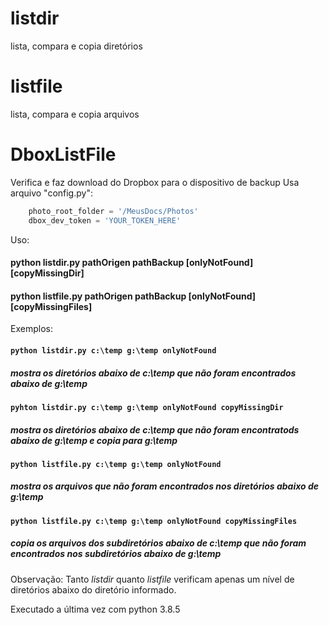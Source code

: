 # listdir
lista, compara e copia diretórios

# listfile
lista, compara e copia arquivos

# DboxListFile
Verifica e faz download do Dropbox para o dispositivo de backup
Usa arquivo "config.py":
```python
    photo_root_folder = '/MeusDocs/Photos'  
    dbox_dev_token = 'YOUR_TOKEN_HERE'
```

Uso:
#### python listdir.py pathOrigen pathBackup \[onlyNotFound\] \[copyMissingDir\]

#### python listfile.py pathOrigen pathBackup \[onlyNotFound\] \[copyMissingFiles\]


Exemplos:

#### `python listdir.py c:\temp g:\temp onlyNotFound`
##### mostra os diretórios abaixo de c:\temp que não foram encontrados abaixo de g:\temp

#### `pyhton listdir.py c:\temp g:\temp onlyNotFound copyMissingDir`
##### mostra os diretórios abaixo de c:\temp que não foram encontratods abaixo de g:\temp e copia para g:\temp

#### `python listfile.py c:\temp g:\temp onlyNotFound`
##### mostra os arquivos que não foram encontrados nos diretórios abaixo de g:\temp

#### `python listfile.py c:\temp g:\temp onlyNotFound copyMissingFiles`
##### copia os arquivos dos subdiretórios abaixo de c:\temp que não foram encontrados nos subdiretórios abaixo de g:\temp


Observação: Tanto _listdir_ quanto _listfile_ verificam apenas um nível de diretórios abaixo do diretório informado.


Executado a última vez com python 3.8.5
